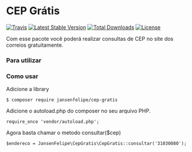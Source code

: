 # CEP Grátis
[![Travis](https://travis-ci.org/jansenfelipe/cep-gratis.svg?branch=2.0)](https://travis-ci.org/jansenfelipe/cep-gratis)
[![Latest Stable Version](http://img.shields.io/packagist/v/jansenfelipe/cep-gratis.svg?style=flat)](https://packagist.org/packages/jansenfelipe/cep-gratis)
[![Total Downloads](http://img.shields.io/packagist/dt/jansenfelipe/cep-gratis.svg?style=flat)](https://packagist.org/packages/jansenfelipe/cep-gratis)
[![License](http://img.shields.io/packagist/l/jansenfelipe/cep-gratis.svg?style=flat)](https://packagist.org/packages/jansenfelipe/cep-gratis)

Com esse pacote você poderá realizar consultas de CEP no site dos correios gratuitamente.

### Para utilizar

### Como usar

Adicione a library

    $ composer require jansenfelipe/cep-gratis
    
Adicione o autoload.php do composer no seu arquivo PHP.

    require_once 'vendor/autoload.php';  

Agora basta chamar o metodo consultar($cep)

    $endereco = JansenFelipe\CepGratis\CepGratis::consultar('31030080'); 
